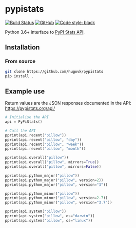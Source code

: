 # pypistats

[![Build Status](https://travis-ci.org/hugovk/pypistats.svg?branch=master)](https://travis-ci.org/hugovk/pypistats)
[![GitHub](https://img.shields.io/github/license/hugovk/pypistats.svg)](LICENSE.txt)
[![Code style: black](https://img.shields.io/badge/code%20style-black-000000.svg)](https://github.com/ambv/black)

Python 3.6+ interface to [PyPI Stats API](https://pypistats.org/api).

## Installation

### From source

```bash
git clone https://github.com/hugovk/pypistats
pip install .
```

## Example use

Return values are the JSON responses documented in the API: 
https://pypistats.org/api/

```python
# Initialise the API
api = PyPiStats()

# Call the API
pprint(api.recent("pillow"))
pprint(api.recent("pillow", "day"))
pprint(api.recent("pillow", "week"))
pprint(api.recent("pillow", "month"))

pprint(api.overall("pillow"))
pprint(api.overall("pillow", mirrors=True))
pprint(api.overall("pillow", mirrors=False))

pprint(api.python_major("pillow"))
pprint(api.python_major("pillow", version=2))
pprint(api.python_major("pillow", version="3"))

pprint(api.python_minor("pillow"))
pprint(api.python_minor("pillow", version=2.7))
pprint(api.python_minor("pillow", version="3.7"))

pprint(api.system("pillow"))
pprint(api.system("pillow", os="darwin"))
pprint(api.system("pillow", os="linux"))
```
